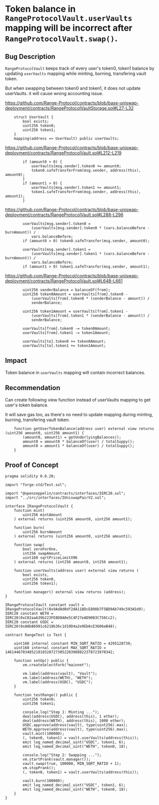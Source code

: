 # Token balance in `RangeProtocolVault.userVaults` mapping will be incorrect after `RangeProtocolVault.swap()`.

## Bug Description
`RangeProtocolVault` keeps track of every user's token0, token1 balance by updating `userVaults` mapping while minting, burning, transfering vault token.

But when swapping between token0 and token1, it does not update userVaults. it will cause wrong accounting issue.

https://github.com/Range-Protocol/contracts/blob/base-uniswap-deployment/contracts/RangeProtocolVaultStorage.sol#L27-L32
```
    struct UserVault {
        bool exists;
        uint256 token0;
        uint256 token1;
    }
    mapping(address => UserVault) public userVaults;
``` 

https://github.com/Range-Protocol/contracts/blob/base-uniswap-deployment/contracts/RangeProtocolVault.sol#L212-L219
```
        if (amount0 > 0) {
            userVaults[msg.sender].token0 += amount0;
            token0.safeTransferFrom(msg.sender, address(this), amount0);
        }
        if (amount1 > 0) {
            userVaults[msg.sender].token1 += amount1;
            token1.safeTransferFrom(msg.sender, address(this), amount1);
        }
```

https://github.com/Range-Protocol/contracts/blob/base-uniswap-deployment/contracts/RangeProtocolVault.sol#L288-L296
```
        userVaults[msg.sender].token0 =
            (userVaults[msg.sender].token0 * (vars.balanceBefore - burnAmount)) /
            vars.balanceBefore;
        if (amount0 > 0) token0.safeTransfer(msg.sender, amount0);

        userVaults[msg.sender].token1 =
            (userVaults[msg.sender].token1 * (vars.balanceBefore - burnAmount)) /
            vars.balanceBefore;
        if (amount1 > 0) token1.safeTransfer(msg.sender, amount1);
```

https://github.com/Range-Protocol/contracts/blob/base-uniswap-deployment/contracts/RangeProtocolVault.sol#L648-L661
```
        uint256 senderBalance = balanceOf(from);
        uint256 token0Amount = userVaults[from].token0 -
            (userVaults[from].token0 * (senderBalance - amount)) /
            senderBalance;

        uint256 token1Amount = userVaults[from].token1 -
            (userVaults[from].token1 * (senderBalance - amount)) /
            senderBalance;

        userVaults[from].token0 -= token0Amount;
        userVaults[from].token1 -= token1Amount;

        userVaults[to].token0 += token0Amount;
        userVaults[to].token1 += token1Amount;
```

## Impact
Token balance in `userVaults` mapping will contain incorrect balances.

## Recommendation
Can create following view function instead of userVaults mapping to get user's token balance.

It will save gas too, as there's no need to update mapping during minting, burning, transfering vault token.

```
    function getUserTokenBalance(address user) external view returns (uint256 amount0, uint256 amount1) {
        (amount0, amount1) = getUnderlyingBalances();
        amount0 = amount0 * balanceOf(user) / totalSuppy();
        amount0 = amount1 * balanceOf(user) / totalSuppy();
    }
```

## Proof of Concept
```
pragma solidity 0.8.20;

import "forge-std/Test.sol";

import "@openzeppelin/contracts/interfaces/IERC20.sol";
import "../src/interfaces/IUniswapPairV2.sol";

interface IRangeProtocolVault {
    function mint(
        uint256 mintAmount
    ) external returns (uint256 amount0, uint256 amount1);

    function burn(
        uint256 burnAmount
    ) external returns (uint256 amount0, uint256 amount1);

    function swap(
        bool zeroForOne,
        int256 swapAmount,
        uint160 sqrtPriceLimitX96
    ) external returns (int256 amount0, int256 amount1);

    function userVaults(address user) external view returns (
        bool exists,
        uint256 token0,
        uint256 token1);

    function manager() external view returns (address);
}

IRangeProtocolVault constant vault = IRangeProtocolVault(0x9Ad8d0df2dA118DcE898b7F5BD9Ab749c593A5d9);
IERC20 constant WETH = IERC20(0xC02aaA39b223FE8D0A0e5C4F27eAD9083C756Cc2);
IERC20 constant USDC = IERC20(0xA0b86991c6218b36c1d19D4a2e9Eb0cE3606eB48);

contract RangeTest is Test {

    uint160 internal constant MIN_SQRT_RATIO = 4295128739;
    uint160 internal constant MAX_SQRT_RATIO = 1461446703485210103287273052203988822378723970342;

    function setUp() public {
        vm.createSelectFork("mainnet");

        vm.label(address(vault), "Vault");
        vm.label(address(WETH), "WETH");
        vm.label(address(USDC), "USDC");
    }
    
    function testRange() public {
        uint256 token0;
        uint256 token1;

        console.log("Step 1: Minting ...");
        deal(address(USDC), address(this), 1 ether);
        deal(address(WETH), address(this), 1000 ether);
        USDC.approve(address(vault), type(uint256).max);
        WETH.approve(address(vault), type(uint256).max);
        vault.mint(100000);
        (, token0, token1) = vault.userVaults(address(this));
        emit log_named_decimal_uint("USDC", token1, 6);
        emit log_named_decimal_uint("WETH", token0, 18);

        console.log("Step 2: Swapping ...");
        vm.startPrank(vault.manager());
        vault.swap(true, 100000, MIN_SQRT_RATIO + 1);
        vm.stopPrank();
        (, token0, token1) = vault.userVaults(address(this));

        vault.burn(100000);
        emit log_named_decimal_uint("USDC", token1, 6);
        emit log_named_decimal_uint("WETH", token0, 18);
    }
}
```